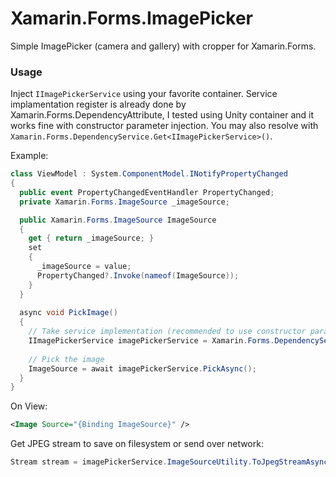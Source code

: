 # Xamarin.Forms.ImagePicker

Simple ImagePicker (camera and gallery) with cropper for Xamarin.Forms.

### Usage

Inject `IImagePickerService` using your favorite container. Service implamentation register is already done by Xamarin.Forms.DependencyAttribute, I tested using Unity container and it works fine with constructor parameter injection. You may also resolve with `Xamarin.Forms.DependencyService.Get<IImagePickerService>()`.

Example:

```cs
class ViewModel : System.ComponentModel.INotifyPropertyChanged
{
  public event PropertyChangedEventHandler PropertyChanged;
  private Xamarin.Forms.ImageSource _imageSource;

  public Xamarin.Forms.ImageSource ImageSource 
  { 
    get { return _imageSource; }
    set
    {
      _imageSource = value;
      PropertyChanged?.Invoke(nameof(ImageSource));
    }
  }
  
  async void PickImage() 
  {
    // Take service implementation (recommended to use constructor parameter aproach insted)
    IImagePickerService imagePickerService = Xamarin.Forms.DependencyService.Get<IImagePickerService>();
    
    // Pick the image
    ImageSource = await imagePickerService.PickAsync();
  }
}
```

On View:

```xml
<Image Source="{Binding ImageSource}" />
```

Get JPEG stream to save on filesystem or send over network: 

```cs
Stream stream = imagePickerService.ImageSourceUtility.ToJpegStreamAsync(imageSource);
```
